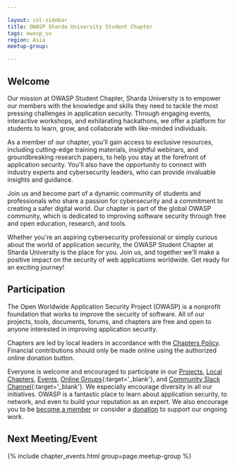 ```yaml
---

layout: col-sidebar
title: OWASP Sharda University Student Chapter
tags: owasp_su
region: Asia
meetup-group:

---
```


## Welcome

Our mission at OWASP Student Chapter, Sharda University is to empower our members with the knowledge and skills they need to tackle the most pressing challenges in application security. Through engaging events, interactive workshops, and exhilarating hackathons, we offer a platform for students to learn, grow, and collaborate with like-minded individuals.

As a member of our chapter, you'll gain access to exclusive resources, including cutting-edge training materials, insightful webinars, and groundbreaking research papers, to help you stay at the forefront of application security. You'll also have the opportunity to connect with industry experts and cybersecurity leaders, who can provide invaluable insights and guidance.

Join us and become part of a dynamic community of students and professionals who share a passion for cybersecurity and a commitment to creating a safer digital world. Our chapter is part of the global OWASP community, which is dedicated to improving software security through free and open education, research, and tools.

Whether you're an aspiring cybersecurity professional or simply curious about the world of application security, the OWASP Student Chapter at Sharda University is the place for you. Join us, and together we'll make a positive impact on the security of web applications worldwide. Get ready for an exciting journey!

## Participation
The Open Worldwide Application Security Project (OWASP) is a nonprofit foundation that works to improve the security of software. All of our projects, tools, documents, forums, and chapters are free and open to anyone interested in improving application security. 

Chapters are led by local leaders in accordance with the [Chapters Policy](/www-policy/operational/chapters). Financial contributions should only be made online using the authorized online donation button. 

Everyone is welcome and encouraged to participate in our [Projects](/projects/), [Local Chapters](/chapters/), [Events](/events/), [Online Groups](https://groups.google.com/a/owasp.com/){:target='_blank'}, and [Community Slack Channel](https://owasp.slack.com/){:target='_blank'}. We especially encourage diversity in all our initiatives. OWASP is a fantastic place to learn about application security, to network, and even to build your reputation as an expert. We also encourage you to be [become a member](/membership/) or consider a [donation](/donate/) to support our ongoing work.

Next Meeting/Event <!-- You should keep this section as it will populate your meetup events -->
---------------------
{% include chapter_events.html group=page.meetup-group %}

